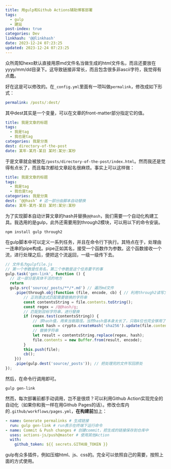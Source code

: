 ```yaml
---
title: 用gulp和Github Actions辅助博客部署
tags:
  - gulp
  - 建站
post-index: true
categories: Dev
linkhash: '@@linkhash'
date: 2023-12-24 07:23:25
updated: 2023-12-24 07:23:25
---
```


众所周知hexo默认直接用原md文件名当做生成的html文件名，而且还要放在yyyy/mm/dd目录下。这导致链接非常长，而且包含很多非ascii字符，我觉得有点蠢。

好在这是可以修改的。在`_config.yml`里面有一项叫做`permalink`，修改成如下形式：

```yaml
permalink: /posts/:dest/
```

其中dest其实是一个变量，可以在文章的front-matter部分指定它的值。

```yaml
title: 我是文章的标题
tags:
  - 我是tag
  - 我也是tag
categories: 我是分类
dest: directory-of-the-post
date: 某年-某月-某日 某时:某分:某秒
```

于是文章就会被放在`/posts/directory-of-the-post/index.html`。然而我还是觉得有点长了，而且每次都给文章起名很麻烦。事实上可以这样做：

```yaml
title: 我是文章的标题
tags:
  - 我是tag
  - 我也是tag
categories: 我是分类
dest: ‘@@hash’ # 这一部分由脚本自动替换
date: 某年-某月-某日 某时:某分:某秒
```

为了实现脚本自动计算文章的hash并替换`@@hash`，我们需要一个自动化构建工具。我选用的是gulp，此外还需要用到through2模块，可以用以下的命令安装。

```shell
npm install gulp through2
```

在gulp脚本中可以定义一系列任务，并且在命令行下执行。其特点在于，处理由一连串的pipe构成。pipe正如其名，接受一个函数作为参数。这个函数接收一个流，进行处理之后，便把这个流返回，一级一级传下去。

```javascript
// 文件名为gulpfile.js
// 第一个参数是任务名，第二个参数是这个任务要干的事
gulp.task('gen-link', function () {
  // 这一部分是具体干活的地方
  return 
  gulp.src('source/_posts/**/*.md') // 遍历md文件
    .pipe(through.obj(function (file, encode, cb) { // 利用through2读写文件内容
        // 正则表达式匹配需要替换的字符串
        const contentsString = file.contents.toString();
        const regex = /@@hash/g;
        // 匹配到目标字符串，进行替换
        if (regex.test(contentsString)) {
            // 求hash值，用来当做路径。当然hash值本身太长了，只取4位也完全够用了
            const hash = crypto.createHash('sha256').update(file.contents).digest('hex').substring(0, 4);
            // 替换字符串
            let result = contentsString.replace(regex, hash);
            file.contents = new Buffer.from(result, encode);
        }
        this.push(file);
        cb();
    }))
    .pipe(gulp.dest('source/_posts')); // 把处理完的文件写回原处
});
```

然后，在命令行调用即可。

```shell
gulp gen-link
```

然而，每次部署前都手动调用，岂不是很烦？可以利用Github Action实现完全的自动化（如果你和我一样在用Github Pages的话）。修改仓库内的`.github/workflows/pages.yml`，**在构建前**加上：

```yaml
- name: Generate permalinks # 生成链接
  run: gulp gen-link # run表示在终端下运行命令
- name: Commit & Push changes # 创建commit，把生成的链接保存到仓库中
  uses: actions-js/push@master # 使用其他Action
  with:
    github_token: ${{ secrets.GITHUB_TOKEN }}
```

gulp有众多插件，例如压缩html、js、css的。完全可以依照自己的需要，按照上面的方式使用。